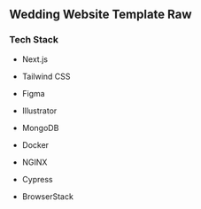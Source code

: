## Wedding Website Template Raw

### Tech Stack 
- Next.js 
- Tailwind CSS

- Figma 
- Illustrator

- MongoDB 

- Docker
- NGINX

- Cypress 
- BrowserStack
